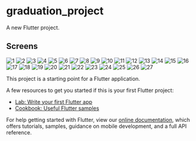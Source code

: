 # graduation_project

A new Flutter project.

## Screens

![1](https://github.com/abdallah011588/SDTS-Security/assets/88535699/9c252b2c-17ae-4b56-b56e-45065ccfa073)
![2](https://github.com/abdallah011588/SDTS-Security/assets/88535699/41493abd-6492-40bb-b073-5ac25ab03527)
![3](https://github.com/abdallah011588/SDTS-Security/assets/88535699/5184fb63-2e01-40d6-9954-35057ff51d17)
![4](https://github.com/abdallah011588/SDTS-Security/assets/88535699/d9516250-ca99-4887-a2fc-7bbd94b1c3f7)
![5](https://github.com/abdallah011588/SDTS-Security/assets/88535699/1f081bba-a6df-44d8-ae68-196d516e982b)
![6](https://github.com/abdallah011588/SDTS-Security/assets/88535699/1d5d39a1-25a1-4754-8f9e-363336fb31f3)
![7](https://github.com/abdallah011588/SDTS-Security/assets/88535699/b3e68a05-9e23-4903-80d2-62c77cbc8a86)
![8](https://github.com/abdallah011588/SDTS-Security/assets/88535699/7f5d3c71-687b-4e7d-b6e8-561bdf41edb8)
![9](https://github.com/abdallah011588/SDTS-Security/assets/88535699/14893404-349e-4e5b-8c35-102b35e8e813)
![10](https://github.com/abdallah011588/SDTS-Security/assets/88535699/c0be04f6-0720-497a-8486-8af63bca3eaf)
![11](https://github.com/abdallah011588/SDTS-Security/assets/88535699/d0c66bba-1eec-4e25-8f9a-7e0139b2a49c)
![12](https://github.com/abdallah011588/SDTS-Security/assets/88535699/a78b4c98-5f96-464f-ac54-9d30f1a1455d)
![13](https://github.com/abdallah011588/SDTS-Security/assets/88535699/a864c783-0b77-473f-b9ce-a5bad1783bc1)
![14](https://github.com/abdallah011588/SDTS-Security/assets/88535699/602340d3-5949-4753-9d1c-9ea628dea99e)
![15](https://github.com/abdallah011588/SDTS-Security/assets/88535699/013f9386-ea70-455d-89e5-566c2c941e53)
![16](https://github.com/abdallah011588/SDTS-Security/assets/88535699/420d4c48-5be8-486c-b435-761e9e342e6c)
![17](https://github.com/abdallah011588/SDTS-Security/assets/88535699/76a0ba8d-9542-4662-adab-5db8ce820ba5)
![18](https://github.com/abdallah011588/SDTS-Security/assets/88535699/352736ee-a113-4687-953b-18b2da42c1b2)
![19](https://github.com/abdallah011588/SDTS-Security/assets/88535699/cb6b4388-4277-4607-970c-bd2ddd124d69)
![20](https://github.com/abdallah011588/SDTS-Security/assets/88535699/a7c607a6-3dc5-4792-bfe4-8c3e98561c2c)
![21](https://github.com/abdallah011588/SDTS-Security/assets/88535699/0802adde-5e69-4b75-acd5-a73ffdf5a6dc)
![22](https://github.com/abdallah011588/SDTS-Security/assets/88535699/95e5bfe7-a9d8-482c-b9ea-9f8b3f18cc1f)
![23](https://github.com/abdallah011588/SDTS-Security/assets/88535699/78324731-e0b0-4f47-88cd-4c1c73e5cbbd)
![24](https://github.com/abdallah011588/SDTS-Security/assets/88535699/1ed5bd5b-dadf-499e-a0ba-2c43daab95aa)
![25](https://github.com/abdallah011588/SDTS-Security/assets/88535699/ee0d9e5c-3b20-4067-a7ac-ff18cc90da64)
![26](https://github.com/abdallah011588/SDTS-Security/assets/88535699/4cb873e3-320c-4d62-9bae-b0f36c9203d6)
![27](https://github.com/abdallah011588/SDTS-Security/assets/88535699/d994604d-5cb7-41e6-bc35-779a8bf0b30f)


This project is a starting point for a Flutter application.

A few resources to get you started if this is your first Flutter project:

- [Lab: Write your first Flutter app](https://flutter.dev/docs/get-started/codelab)
- [Cookbook: Useful Flutter samples](https://flutter.dev/docs/cookbook)

For help getting started with Flutter, view our
[online documentation](https://flutter.dev/docs), which offers tutorials,
samples, guidance on mobile development, and a full API reference.
